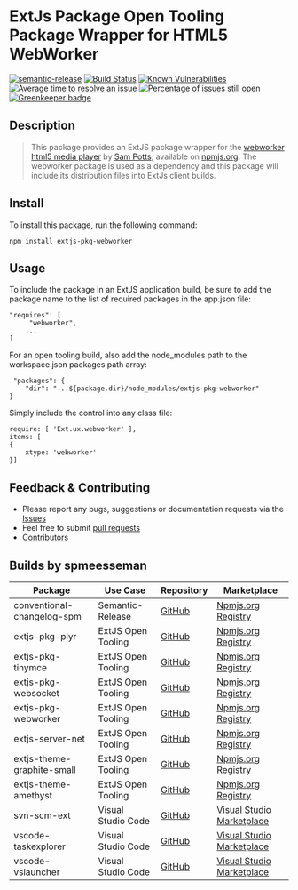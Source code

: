# ExtJs Package Open Tooling Package Wrapper for HTML5 WebWorker

[![semantic-release](https://img.shields.io/badge/%20%20%F0%9F%93%A6%F0%9F%9A%80-semantic--release-e10079.svg)](https://github.com/semantic-release/semantic-release)
[![Build Status](https://dev.azure.com/spmeesseman/extjs-pkg-webworker/_apis/build/status/spmeesseman.extjs-pkg-webworker?branchName=master)](https://dev.azure.com/spmeesseman/extjs-pkg-webworker/_build/latest?definitionId=2&branchName=master)
[![Known Vulnerabilities](https://snyk.io/test/github/spmeesseman/extjs-pkg-webworker/badge.svg)](https://snyk.io/test/github/spmeesseman/extjs-pkg-webworker)
[![Average time to resolve an issue](https://isitmaintained.com/badge/resolution/spmeesseman/extjs-pkg-webworker.svg)](https://isitmaintained.com/project/spmeesseman/extjs-pkg-webworker "Average time to resolve an issue")
[![Percentage of issues still open](https://isitmaintained.com/badge/open/spmeesseman/extjs-pkg-webworker.svg)](https://isitmaintained.com/project/spmeesseman/extjs-pkg-webworker "Percentage of issues still open") [![Greenkeeper badge](https://badges.greenkeeper.io/spmeesseman/extjs-pkg-webworker.svg)](https://greenkeeper.io/)

## Description

> This package provides an ExtJS package wrapper for the [webworker html5 media player](https://github.com/sampotts/webworker) by [Sam Potts](https://github.com/sampotts), available on [npmjs.org](https://www.npmjs.com/package/webworker).  The webworker package is used as a dependency and this package will include its distribution files into ExtJs client builds.

## Install

To install this package, run the following command:

    npm install extjs-pkg-webworker

## Usage

To include the package in an ExtJS application build, be sure to add the package name to the list of required packages in the app.json file:

    "requires": [
         "webworker",
        ...
    ]

For an open tooling build, also add the node_modules path to the workspace.json packages path array:

     "packages": {
        "dir": "...${package.dir}/node_modules/extjs-pkg-webworker"
    }

Simply include the control into any class file:

    require: [ 'Ext.ux.webworker' ],
    items: [
    {
        xtype: 'webworker'
    }]

## Feedback & Contributing

* Please report any bugs, suggestions or documentation requests via the
  [Issues](https://github.com/spmeesseman/extjs-pkg-webworker/issues)
* Feel free to submit
  [pull requests](https://github.com/spmeesseman/extjs-pkg-webworker/pulls)
* [Contributors](https://github.com/spmeesseman/extjs-pkg-webworker/graphs/contributors)

## Builds by spmeesseman

|Package|Use Case|Repository|Marketplace|
|-|-|-|-|
|conventional-changelog-spm|Semantic-Release|[GitHub](https://github.com/spmeesseman/conventional-changelog-spm)|[Npmjs.org Registry](https://www.npmjs.com/package/conventional-changelog-spm)|
|extjs-pkg-plyr|ExtJS Open Tooling|[GitHub](https://github.com/spmeesseman/extjs-pkg-plyr)|[Npmjs.org Registry](https://www.npmjs.com/package/extjs-pkg-plyr)|
|extjs-pkg-tinymce|ExtJS Open Tooling|[GitHub](https://github.com/spmeesseman/extjs-pkg-tinymce)|[Npmjs.org Registry](https://www.npmjs.com/package/extjs-pkg-tinymce)|
|extjs-pkg-websocket|ExtJS Open Tooling|[GitHub](https://github.com/spmeesseman/extjs-pkg-websocket)|[Npmjs.org Registry](https://www.npmjs.com/package/extjs-pkg-websocket)|
|extjs-pkg-webworker|ExtJS Open Tooling|[GitHub](https://github.com/spmeesseman/extjs-pkg-webworker)|[Npmjs.org Registry](https://www.npmjs.com/package/extjs-pkg-webworker)|
|extjs-server-net|ExtJS Open Tooling|[GitHub](https://github.com/spmeesseman/extjs-server-net)|[Npmjs.org Registry](https://www.npmjs.com/package/extjs-server-net)|
|extjs-theme-graphite-small|ExtJS Open Tooling|[GitHub](https://github.com/spmeesseman/extjs-theme-graphite-small)|[Npmjs.org Registry](https://www.npmjs.com/package/extjs-theme-graphite-small)|
|extjs-theme-amethyst|ExtJS Open Tooling|[GitHub](https://github.com/spmeesseman/extjs-theme-amethyst)|[Npmjs.org Registry](https://www.npmjs.com/package/extjs-theme-amethyst)|
|svn-scm-ext|Visual Studio Code|[GitHub](https://github.com/spmeesseman/svn-scm-ext)|[Visual Studio Marketplace](https://marketplace.visualstudio.com/itemdetails?itemName=spmeesseman.svn-scm-ext)|
|vscode-taskexplorer|Visual Studio Code|[GitHub](https://github.com/spmeesseman/vscode-taskexplorer)|[Visual Studio Marketplace](https://marketplace.visualstudio.com/itemdetails?itemName=spmeesseman.vscode-taskexplorer)|
|vscode-vslauncher|Visual Studio Code|[GitHub](https://github.com/spmeesseman/vscode-vslauncher)|[Visual Studio Marketplace](https://marketplace.visualstudio.com/itemdetails?itemName=spmeesseman.vscode-vslauncher)|

